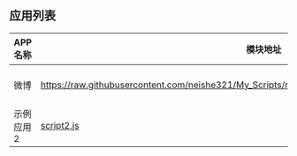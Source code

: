 ## 应用列表

| APP 名称 | 模块地址 | 作者 | 状态 |
|----------|----------|------|------|
| 微博 | https://raw.githubusercontent.com/neishe321/My_Scripts/refs/heads/main/Surge/Module/weibo.sgmodule | Neishe321 | ✅ 正常 |
| 示例应用 2 | [script2.js](https://example.com/script2.js) | 用户 B | ❌ 失效 |


